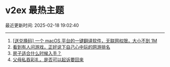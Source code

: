 # v2ex 最热主题

最近更新时间: 2025-02-18 19:02:40

--- 
1. [[送兑换码] 一个 macOS 平台的一键翻译软件，无联网权限，大小不到 1M](https://www.v2ex.com/t/1112174) 
2. [看到有人问游戏，正好说下自己心中玩的网游排名](https://www.v2ex.com/t/1112220) 
3. [房子适合什么时候入手？](https://www.v2ex.com/t/1112244) 
4. [父母私吞彩礼，是否可以起诉要回来](https://www.v2ex.com/t/1112340) 
